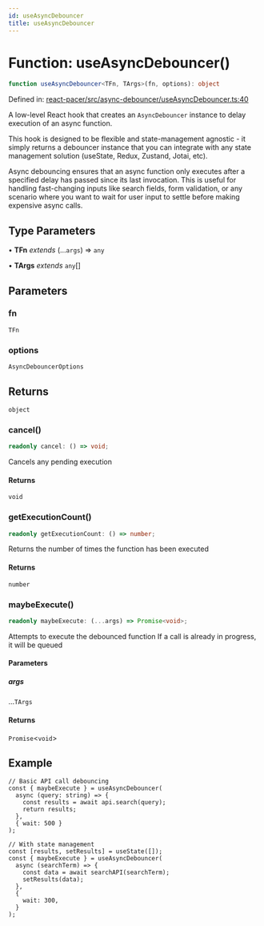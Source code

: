 ```yaml
---
id: useAsyncDebouncer
title: useAsyncDebouncer
---
```


<!-- DO NOT EDIT: this page is autogenerated from the type comments -->

# Function: useAsyncDebouncer()

```ts
function useAsyncDebouncer<TFn, TArgs>(fn, options): object
```

Defined in: [react-pacer/src/async-debouncer/useAsyncDebouncer.ts:40](https://github.com/TanStack/pacer/blob/main/packages/react-pacer/src/async-debouncer/useAsyncDebouncer.ts#L40)

A low-level React hook that creates an `AsyncDebouncer` instance to delay execution of an async function.

This hook is designed to be flexible and state-management agnostic - it simply returns a debouncer instance that
you can integrate with any state management solution (useState, Redux, Zustand, Jotai, etc).

Async debouncing ensures that an async function only executes after a specified delay has passed since its last invocation.
This is useful for handling fast-changing inputs like search fields, form validation, or any scenario where you want to
wait for user input to settle before making expensive async calls.

## Type Parameters

• **TFn** *extends* (...`args`) => `any`

• **TArgs** *extends* `any`[]

## Parameters

### fn

`TFn`

### options

`AsyncDebouncerOptions`

## Returns

`object`

### cancel()

```ts
readonly cancel: () => void;
```

Cancels any pending execution

#### Returns

`void`

### getExecutionCount()

```ts
readonly getExecutionCount: () => number;
```

Returns the number of times the function has been executed

#### Returns

`number`

### maybeExecute()

```ts
readonly maybeExecute: (...args) => Promise<void>;
```

Attempts to execute the debounced function
If a call is already in progress, it will be queued

#### Parameters

##### args

...`TArgs`

#### Returns

`Promise`\<`void`\>

## Example

```tsx
// Basic API call debouncing
const { maybeExecute } = useAsyncDebouncer(
  async (query: string) => {
    const results = await api.search(query);
    return results;
  },
  { wait: 500 }
);

// With state management
const [results, setResults] = useState([]);
const { maybeExecute } = useAsyncDebouncer(
  async (searchTerm) => {
    const data = await searchAPI(searchTerm);
    setResults(data);
  },
  {
    wait: 300,
  }
);
```
